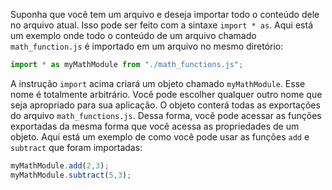Suponha que você tem um arquivo e deseja importar todo o conteúdo dele no arquivo atual. Isso pode ser feito com a sintaxe `import * as`. Aqui está um exemplo onde todo o conteúdo de um arquivo chamado `math_function.js` é importado em um arquivo no mesmo diretório:

```js
import * as myMathModule from "./math_functions.js";
```

A instrução `import` acima criará um objeto chamado `myMathModule`. Esse nome é totalmente arbitrário. Você pode escolher qualquer outro nome que seja apropriado para sua aplicação. O objeto conterá todas as exportações do arquivo `math_functions.js`. Dessa forma, você pode acessar as funções exportadas da mesma forma que você acessa as propriedades de um objeto. Aqui está um exemplo de como você pode usar as funções `add` e `subtract` que foram importadas:

```js
myMathModule.add(2,3);
myMathModule.subtract(5,3);
```